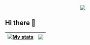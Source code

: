 <div align="center">
 <!-- <img src="https://media.giphy.com/media/v1.Y2lkPTc5MGI3NjExcG13MDF4ZDR1NGhtaHkzaGVsdHU1MG02NXFzMHNuNTl0YmFteDZodSZlcD12MV9pbnRlcm5hbF9naWZfYnlfaWQmY3Q9Zw/l0HlyLQsbvhciAuKA/giphy.gif"> -->
  <img src="https://media.giphy.com/media/v1.Y2lkPTc5MGI3NjExenV5Z3BpaW1rc2lkMG5wNmR4b2t1a2JqYXFhdWlxZzUxNXVyYmp5ZCZlcD12MV9pbnRlcm5hbF9naWZfYnlfaWQmY3Q9Zw/nPxVvyTWo1aIU/giphy.gif">
</div>


## Hi there 👋


| <a href="https://github.com/anuraghazra/github-readme-stats"><img align="center" src="https://github-readme-stats.vercel.app/api?username=alexanderleonidas&show_icons=true&include_all_commits=true&theme=buefy&hide_border=true" alt="My stats" /></a> | <a href="https://github.com/anuraghazra/github-readme-stats"><img align="center" src="https://github-readme-stats.vercel.app/api/top-langs/?username=alexanderleonidas&layout=compact&theme=buefy&hide_border=true" /></a> |
| ------------- | ------------- |

<!--
**alexanderleonidas/alexanderleonidas** is a ✨ _special_ ✨ repository because its `README.md` (this file) appears on your GitHub profile.

Here are some ideas to get you started:

- 🔭 I’m currently working on ...
- 🌱 I’m currently learning ...
- 👯 I’m looking to collaborate on ...
- 🤔 I’m looking for help with ...
- 💬 Ask me about ...
- 📫 How to reach me: ...
- 😄 Pronouns: ...
- ⚡ Fun fact: ...
-->
